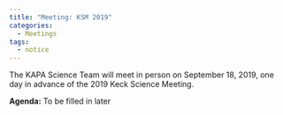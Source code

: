 ```yaml
---
title: "Meeting: KSM 2019"
categories:
  - Meetings
tags:
  - notice
---
```


The KAPA Science Team will meet in person on September 18, 2019, one day in advance of the 2019 Keck
Science Meeting.

**Agenda:** To be filled in later


